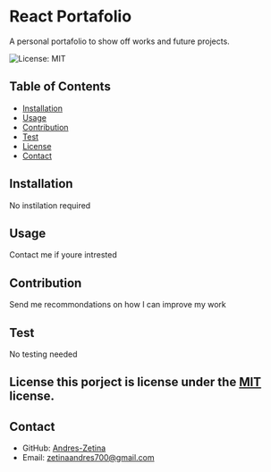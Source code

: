 # React Portafolio
A personal portafolio to show off works and future projects.

  ![License: MIT](https://img.shields.io/badge/License-MIT-yellow.svg)
  
  ## Table of Contents
  - [Installation](#installation)
  - [Usage](#usage)
  - [Contribution](#contribution)
  - [Test](#test)
  - [License](#license)
  - [Contact](#contact)
  
  ## Installation
  No instilation required
  
  ## Usage
  
Contact me if youre intrested 
  
  ## Contribution
  
  Send me recommondations on how I can improve my work 
  
  ## Test
  No testing needed
  

  
  ## License this porject is license under the [MIT](https://opensource.org/licenses/MIT) license.
  
  ## Contact
  
  - GitHub: [Andres-Zetina](https://github.com/Andres-Zetina/react-portafolio)
  - Email: zetinaandres700@gmail.com
